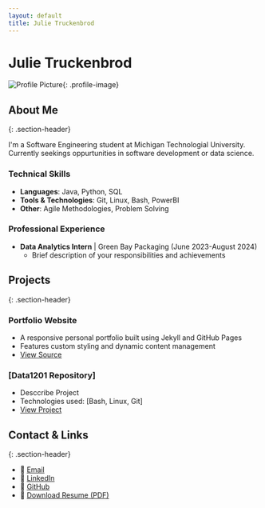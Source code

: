 ```yaml
---
layout: default
title: Julie Truckenbrod
---
```


# Julie Truckenbrod
![Profile Picture](assests/images/ProffesionalPic.JPG){: .profile-image}
## About Me
{: .section-header}

I'm a Software Engineering student at Michigan Technologial University. Currently seekings oppurtunities in software development or data science. 

### Technical Skills
- **Languages**: Java, Python, SQL
- **Tools & Technologies**: Git, Linux, Bash, PowerBI
- **Other**: Agile Methodologies, Problem Solving

### Professional Experience
- **Data Analytics Intern** | Green Bay Packaging (June 2023-August 2024)
  - Brief description of your responsibilities and achievements

## Projects
{: .section-header}

### Portfolio Website
- A responsive personal portfolio built using Jekyll and GitHub Pages
- Features custom styling and dynamic content management
- [View Source](https://github.com/yourusername/yourusername.github.io)

### [Data1201 Repository]
- Desccribe Project
- Technologies used: [Bash, Linux, Git]
- [View Project](https://github.com/julietrucke/data1201)

## Contact & Links
{: .section-header}

- 📧 [Email](julie.truckenbrod@gmail.com)
- 💼 [LinkedIn](https://linkedin.com/in/julie-truckenbrod-5280aa269)
- 🔗 [GitHub](https://github.com/julietrucke)
- 📄 [Download Resume (PDF)](/assets/JulieTruckenbrodResume.pdf)
